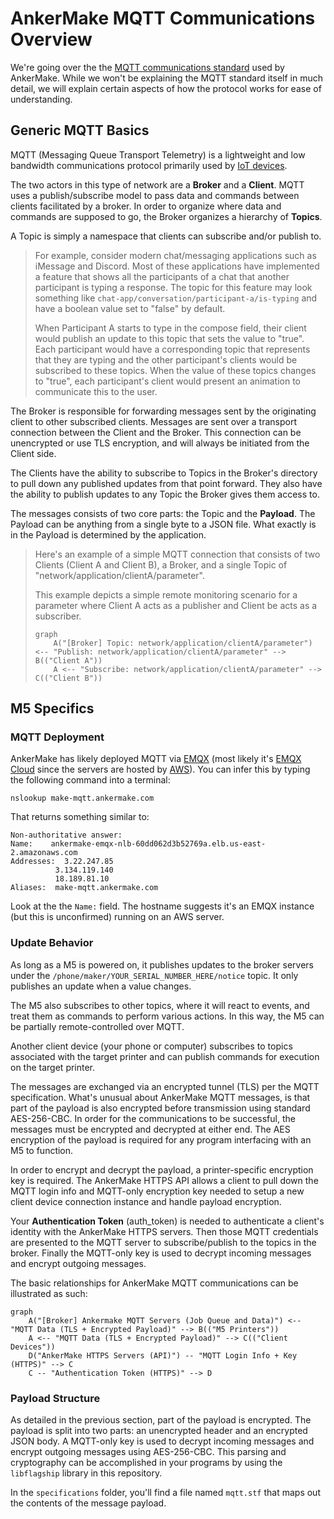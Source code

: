 # AnkerMake MQTT Communications Overview

We're going over the the [MQTT communications standard](https://mqtt.org/) used by AnkerMake. While we won't be explaining the MQTT standard itself in much detail, we will explain certain aspects of how the protocol works for ease of understanding.

## Generic MQTT Basics

MQTT (Messaging Queue Transport Telemetry) is a lightweight and low bandwidth communications protocol primarily used by [IoT devices](https://en.wikipedia.org/wiki/Internet_of_things).

The two actors in this type of network are a **Broker** and a **Client**.  MQTT uses a publish/subscribe model to pass data and commands between clients facilitated by a broker. In order to organize where data and commands are supposed to go, the Broker organizes a hierarchy of **Topics**. 

A Topic is simply a namespace that clients can subscribe and/or publish to. 

> For example, consider modern chat/messaging applications such as iMessage and Discord. Most of these applications have implemented a feature that shows all the participants of a chat that another participant is typing a response. The topic for this feature may look something like `chat-app/conversation/participant-a/is-typing` and have a boolean value set to "false" by default. 
>
> When Participant A starts to type in the compose field, their client would publish an update to this topic that sets the value to "true". Each participant would have a corresponding topic that represents that they are typing and the other participant's clients would be subscribed to these topics. When the value of these topics changes to "true", each participant's client would present an animation to communicate this to the user.

The Broker is responsible for forwarding messages sent by the originating client to other subscribed clients. Messages are sent over a transport connection between the Client and the Broker. This connection can be unencrypted or use TLS encryption, and will always be initiated from the Client side.

The Clients have the ability to subscribe to Topics in the Broker's directory to pull down any published updates from that point forward. They also have the ability to publish updates to any Topic the Broker gives them access to. 

The messages consists of two core parts: the Topic and the **Payload**. The Payload can be anything from a single byte to a JSON file. What exactly is in the Payload is determined by the application.

> Here's an example of a simple MQTT connection that consists of two Clients (Client A and Client B), a Broker, and a single Topic of "network/application/clientA/parameter". 
>
> This example depicts a simple remote monitoring scenario for a parameter where Client A acts as a publisher and Client be acts as a subscriber.
>
> ```mermaid
> graph
>     A("[Broker] Topic: network/application/clientA/parameter") <-- "Publish: network/application/clientA/parameter" --> B(("Client A"))
>     A <-- "Subscribe: network/application/clientA/parameter" --> C(("Client B"))
> 
> ```
>



## M5 Specifics

### MQTT Deployment

AnkerMake has likely deployed MQTT via [EMQX](https://www.emqx.com/en) (most likely it's [EMQX Cloud](https://www.emqx.com/en/cloud) since the servers are hosted by [AWS](https://aws.amazon.com/)). You can infer this by typing the following command into a terminal:

```
nslookup make-mqtt.ankermake.com
```

That returns something similar to:

```
Non-authoritative answer:
Name:    ankermake-emqx-nlb-60dd062d3b52769a.elb.us-east-2.amazonaws.com
Addresses:  3.22.247.85
          3.134.119.140
          18.189.81.10
Aliases:  make-mqtt.ankermake.com
```

Look at the the `Name:` field. The hostname suggests it's an EMQX instance (but this is unconfirmed) running on an AWS server.

### Update Behavior

As long as a M5 is powered on, it publishes updates to the broker servers under the `/phone/maker/YOUR_SERIAL_NUMBER_HERE/notice` topic. It only publishes an update when a value changes.

The M5 also subscribes to other topics, where it will react to events, and treat them as commands to perform various actions. In this way, the M5 can be partially remote-controlled over MQTT.

Another client device (your phone or computer) subscribes to topics associated with the target printer and can publish commands for execution on the target printer.

The messages are exchanged via an encrypted tunnel (TLS) per the MQTT specification. What's unusual about AnkerMake MQTT messages, is that part of the payload is also encrypted before transmission using standard AES-256-CBC. In order for the communications to be successful, the messages must be encrypted and decrypted at either end. The AES encryption of the payload is required for any program interfacing with an M5 to function.

In order to encrypt and decrypt the payload, a printer-specific encryption key is required. The AnkerMake HTTPS API allows a client to pull down the MQTT login info and MQTT-only encryption key needed to setup a new client device connection instance and handle payload encryption. 

Your **Authentication Token** (auth_token) is needed to authenticate a client's identity with the AnkerMake HTTPS servers. Then those MQTT credentials are presented to the MQTT server to subscribe/publish to the topics in the broker. Finally the MQTT-only key is used to decrypt incoming messages and encrypt outgoing messages.

The basic relationships for AnkerMake MQTT communications can be illustrated as such:

```mermaid
graph
    A("[Broker] Ankermake MQTT Servers (Job Queue and Data)") <-- "MQTT Data (TLS + Encrypted Payload)" --> B(("M5 Printers"))
    A <-- "MQTT Data (TLS + Encrypted Payload)" --> C(("Client Devices"))
    D("AnkerMake HTTPS Servers (API)") -- "MQTT Login Info + Key (HTTPS)" --> C
    C -- "Authentication Token (HTTPS)" --> D
```

### Payload Structure

As detailed in the previous section, part of the payload is encrypted. The payload is split into two parts: an unencrypted header and an encrypted JSON body. A MQTT-only key is used to decrypt incoming messages and encrypt outgoing messages using AES-256-CBC. This parsing and cryptography can be accomplished in your programs by using the `libflagship` library in this repository.

In the `specifications` folder, you'll find a file named `mqtt.stf` that maps out the contents of the message payload.
